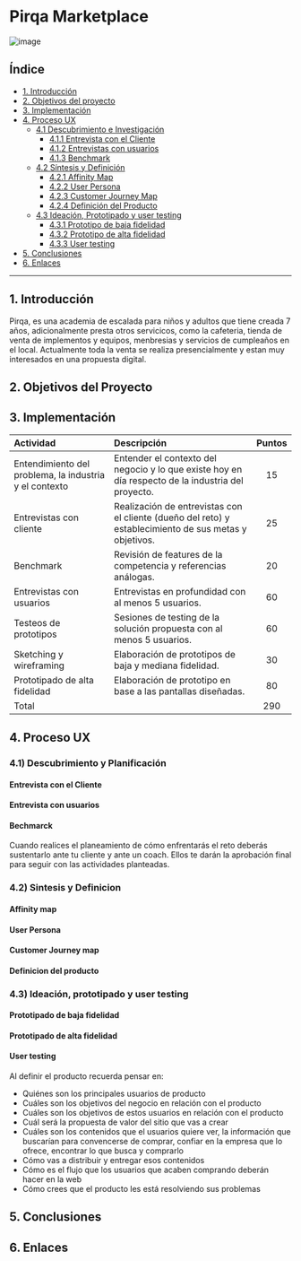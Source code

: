 # Pirqa Marketplace
![image]()
## Índice
* [1. Introducción](#1-introducción)
* [2. Objetivos del proyecto](#2-objetivos-del-proyecto)
* [3. Implementación](#3-implementación)
* [4. Proceso UX](#4-Proceso-UX)
  * [4.1 Descubrimiento e Investigación](#5-descubrimiento-e-investigacion)
    * [4.1.1 Entrevista con el Cliente](#6-consideraciones-técnicas)
    * [4.1.2 Entrevistas con usuarios](#7-evaluación)
    * [4.1.3 Benchmark](#8-entrega)
  * [4.2 Síntesis y Definición](#9-otras-consideraciones)
    * [4.2.1 Affinity Map](#10-hacker-edition)
    * [4.2.2 User Persona](#10-hacker-edition)
    * [4.2.3 Customer Journey Map](#10-hacker-edition)
    * [4.2.4 Definición del Producto](#10-hacker-edition)
  * [4.3 Ideación, Prototipado y user testing](#10-hacker-edition)
    * [4.3.1 Prototipo de baja fidelidad](#10-hacker-edition)
    * [4.3.2 Prototipo de alta fidelidad](#10-hacker-edition)
    * [4.3.3 User testing](#10-hacker-edition)
* [5. Conclusiones](#5-conclusiones)
* [6. Enlaces](#6-enlaces)
  

***

## 1. Introducción
Pirqa, es una academia de escalada para niños y adultos que tiene creada 7 años, adicionalmente presta otros servicicos, como la cafeteria, tienda de venta de implementos y equipos, menbresias y servicios de cumpleaños en el local.
Actualmente toda la venta se realiza presencialmente y estan muy interesados en una propuesta digital.

## 2. Objetivos del Proyecto

## 3. Implementación

|Actividad|Descripción|Puntos|
|:----|:---|:---:|
|Entendimiento del problema, la industria y el contexto| Entender el contexto del negocio y lo que existe hoy en día respecto de la industria del proyecto. | 15 |
|Entrevistas con cliente|Realización de entrevistas con el cliente (dueño del reto) y establecimiento de sus metas y objetivos.|25|
|Benchmark| Revisión de features de la competencia y referencias análogas. | 20 |
|Entrevistas con usuarios| Entrevistas en profundidad con al menos 5 usuarios. | 60 |
|Testeos de prototipos| Sesiones de testing de la solución propuesta con al menos 5 usuarios. | 60 |
|Sketching y wireframing| Elaboración de prototipos de baja y mediana fidelidad. | 30 |
|Prototipado de alta fidelidad| Elaboración de prototipo en base a las pantallas diseñadas. | 80 |
| Total |  | 290 |

## 4. Proceso UX

### 4.1) Descubrimiento y Planificación
#### Entrevista con el Cliente
#### Entrevista con usuarios
#### Bechmarck

Cuando realices el planeamiento de cómo enfrentarás el reto deberás sustentarlo
ante tu cliente y ante un coach. Ellos te darán la aprobación final para seguir
con las actividades planteadas.

### 4.2) Sintesis y Definicion
#### Affinity map
#### User Persona
#### Customer Journey map
#### Definicion del producto

### 4.3) Ideación, prototipado y user testing
#### Prototipado de baja fidelidad
#### Prototipado de alta fidelidad
#### User testing

Al definir el producto recuerda pensar en:

* Quiénes son los principales usuarios de producto
* Cuáles son los objetivos del negocio en relación con el producto
* Cuáles son los objetivos de estos usuarios en relación con el producto
* Cuál será la propuesta de valor del sitio que vas a crear
* Cuáles son los contenidos que el usuarios quiere ver, la información que
  buscarían para convencerse de comprar, confiar en la empresa que lo ofrece,
  encontrar lo que busca y comprarlo
* Cómo vas a distribuir y entregar esos contenidos
* Cómo es el flujo que los usuarios que acaben comprando deberán hacer en la web
* Cómo crees que el producto les está resolviendo sus problemas

## 5. Conclusiones
## 6. Enlaces
